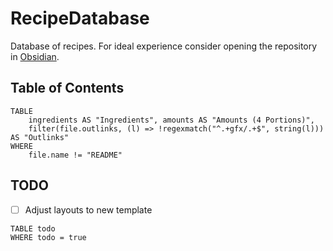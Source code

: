 # RecipeDatabase

Database of recipes.
For ideal experience consider opening the repository in [Obsidian](https://obsidian.md/).


## Table of Contents

```dataview
TABLE
	ingredients AS "Ingredients", amounts AS "Amounts (4 Portions)",
	filter(file.outlinks, (l) => !regexmatch("^.+gfx/.+$", string(l))) AS "Outlinks"
WHERE 
	file.name != "README"
```

## TODO

- [ ] Adjust layouts to new template

```dataview
TABLE todo
WHERE todo = true
```